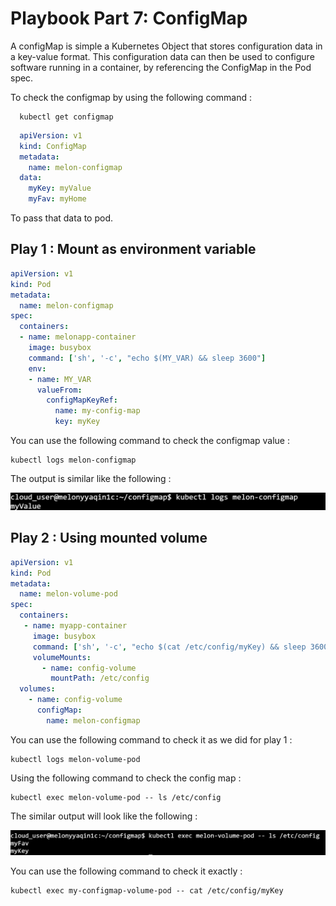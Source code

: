 # Playbook Part 7: ConfigMap

A configMap is simple a Kubernetes Object that stores configuration data in a key-value format. This configuration data can then be used to configure software running in a container, by referencing the ConfigMap in the Pod spec. 

To check the configmap by using the following command :

      kubectl get configmap

```yaml
  apiVersion: v1
  kind: ConfigMap
  metadata:
    name: melon-configmap
  data:
    myKey: myValue
    myFav: myHome
 ```

 To pass that data to pod. 

 ## Play 1 : Mount as environment variable


```yaml
apiVersion: v1
kind: Pod
metadata:
  name: melon-configmap
spec:
  containers:
  - name: melonapp-container
    image: busybox
    command: ['sh', '-c', "echo $(MY_VAR) && sleep 3600"]
    env:
    - name: MY_VAR
      valueFrom:
        configMapKeyRef:
          name: my-config-map
          key: myKey
 ```

You can use the following command to check the configmap value : 
    
    kubectl logs melon-configmap

The output is similar like the following : 

<img src="screenshots/ConfigMap output env.PNG" alt="solution diagram" width="800px"/>

 ## Play 2 : Using mounted volume

```yaml
apiVersion: v1
kind: Pod
metadata:
  name: melon-volume-pod
spec:
  containers:
   - name: myapp-container
     image: busybox
     command: ['sh', '-c', "echo $(cat /etc/config/myKey) && sleep 3600"]
     volumeMounts:
       - name: config-volume
         mountPath: /etc/config
  volumes:
    - name: config-volume
      configMap:
        name: melon-configmap
 ```

 You can use the following command to check it as we did for play 1 :

    kubectl logs melon-volume-pod

 Using the following command to check the config map : 

    kubectl exec melon-volume-pod -- ls /etc/config

The similar output will look like the following : 

<img src="screenshots/ConfigMap output.PNG" alt="solution diagram" width="800px"/>

You can use the following command to check it exactly :

    kubectl exec my-configmap-volume-pod -- cat /etc/config/myKey
